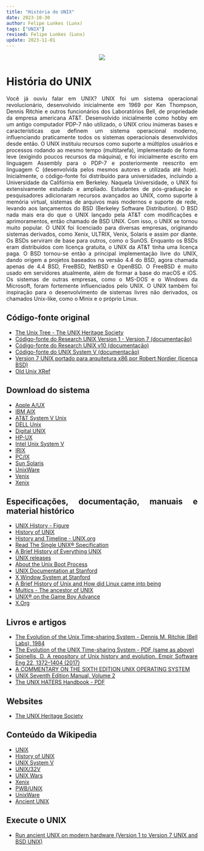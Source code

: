 ```yaml
---
title: "História do UNIX"
date: 2023-10-30
author: Felipe Lunkes (Lunx)
tags: ["UNIX"]
revised: Felipe Lunkes (Lunx)
update: 2023-11-01
---
```


<p align="center">
<img src="https://upload.wikimedia.org/wikipedia/commons/8/8a/Simh-pdp11-unix-sysiii.png">
</p>

<div align="justify">

# História do UNIX

Você já ouviu falar em UNIX? UNIX foi um sistema operacional revolucionário, desenvolvido inicialmente em 1969 por Ken Thompson, Dennis Ritchie e outros funcionários dos Laboratórios Bell, de propriedade da empresa americana AT&T. Desenvolvido inicialmente como hobby em um antigo computador PDP-7 não utilizado, o UNIX criou inúmeras bases e características que definem um sistema operacional moderno, influenciando praticamente todos os sistemas operacionais desenvolvidos desde então. <!--quebra--> O UNIX instituiu recursos como suporte a múltiplos usuários e processos rodando ao mesmo tempo (multitarefa), implementado de forma leve (exigindo poucos recursos da máquina), e foi inicialmente escrito em linguagem Assembly para o PDP-7 e posteriormente reescrito em linguagem C (desenvolvida pelos mesmos autores e utilizada até hoje). Inicialmente, o código-fonte foi distribuído para universidades, incluindo a Universidade da Califórnia em Berkeley. Naquela Universidade, o UNIX foi extensivamente estudado e ampliado. Estudantes de pós-graduação e pesquisadores adicionaram recursos avançados ao UNIX, como suporte à memória virtual, sistemas de arquivos mais modernos e suporte de rede, levando aos lançamentos do BSD (Berkeley Software Distribution). O BSD nada mais era do que o UNIX lançado pela AT&T com modificações e aprimoramentos, então chamado de BSD UNIX. Com isso, o UNIX se tornou muito popular. O UNIX foi licenciado para diversas empresas, originando sistemas derivados, como Xenix, ULTRIX, Venix, Solaris e assim por diante. Os BSDs serviram de base para outros, como o SunOS. Enquanto os BSDs eram distribuídos com licença gratuita, o UNIX da AT&T tinha uma licença paga. O BSD tornou-se então a principal implementação livre do UNIX, dando origem a projetos baseados na versão 4.4 do BSD, agora chamada apenas de 4.4 BSD, FreeBSD, NetBSD e OpenBSD. O FreeBSD é muito usado em servidores atualmente, além de formar a base do macOS e iOS. Os sistemas de outras empresas, como o MS-DOS e o Windows da Microsoft, foram fortemente influenciados pelo UNIX. O UNIX também foi inspiração para o desenvolvimento de sistemas livres não derivados, os chamados Unix-like, como o Minix e o próprio Linux.


## Código-fonte original

* [The Unix Tree - The UNIX Heritage Society](https://minnie.tuhs.org/cgi-bin/utree.pl)
* [Código-fonte do Research UNIX Version 1 - Version 7 (documentação)](https://github.com/dspinellis/unix-history-repo)
* [Código-fonte do Research UNIX v10 (documentação)](https://github.com/Alhadis/Research-Unix-v10)
* [Código-fonte do UNIX System V (documentação)](https://archive.org/details/ATTUNIXSystemVRelease4Version2)
* [Version 7 UNIX portado para arquitetura x86 por Robert Nordier (licença BSD)](https://www.nordier.com/v7x86/v7x86-0.8a-all.tar.xz)
* [Old Unix XRef](https://wfjm.github.io/home/ouxr/)

## Download do sistema

* [Apple A/UX](https://winworldpc.com/product/a-ux/3x)
* [IBM AIX](https://winworldpc.com/product/aix/ibm-rt)
* [AT&T System V Unix](https://winworldpc.com/product/att-system-v-unix/2-x)
* [DELL Unix](https://winworldpc.com/product/dell-unix/40)
* [Digital UNIX](https://winworldpc.com/product/digital-unix/32b)
* [HP-UX](https://winworldpc.com/product/hp-ux/9)
* [Intel Unix System V](https://winworldpc.com/product/intel-unix-system-v/2x)
* [IRIX](https://winworldpc.com/product/irix/3x)
* [PC/IX](https://winworldpc.com/product/pc-ix/10)
* [Sun Solaris](https://winworldpc.com/product/sun-solaris/1x)
* [UnixWare](https://winworldpc.com/product/unixware/1x)
* [Venix](https://winworldpc.com/product/venix/86-2x)
* [Xenix](https://winworldpc.com/product/xenix/8086)

## Especificações, documentação, manuais e material histórico

* [UNIX History - Figure](https://upload.wikimedia.org/wikipedia/commons/7/77/Unix_history-simple.svg)
* [History of UNIX](http://ibgwww.colorado.edu/~lessem/psyc5112/usail/concepts/hx-of-unix/unixhx.html)
* [History and Timeline - UNIX.org](https://unix.org/what_is_unix/history_timeline.html#:~:text=The%20history%20of%20UNIX%20starts,what%20was%20to%20become%20UNIX.&text=It%20had%20a%20assembler%20for,text%20processing%20of%20patent%20documents.)
* [Read The Single UNIX® Specification](https://unix.org/online.html)
* [A Brief History of Everything UNIX](https://illumos.org/docs/about/history/)
* [UNIX releases](https://www.tuhs.org/Archive/Distributions/Research/)
* [About the Unix Boot Process](https://www.oreilly.com/library/view/essential-system-administration/0596003439/ch04s01.html)
* [UNIX Documentation at Stanford](https://uit.stanford.edu/service/sharedcomputing/unix)
* [X Window System at Stanford](https://web.stanford.edu/group/farmshare/cgi-bin/wiki/index.php/X_Window_System)
* [A Brief History of Unix and How did Linux came into being](https://medium.com/@safiuddinkhan/a-brief-history-of-unix-dcd41d0816c1)
* [Multics - The ancestor of UNIX](https://www.multicians.org/)
* [UNIX® on the Game Boy Advance](https://web.archive.org/web/20060831141959/http://www.kernelthread.com/publications/gbaunix/)
* [X.Org](https://www.x.org/wiki/)

## Livros e artigos

* [The Evolution of the Unix Time-sharing System - Dennis M. Ritchie (Bell Labs), 1984](https://www.bell-labs.com/usr/dmr/www/hist.html)
* [The Evolution of the UNIX Time-sharing System - PDF (same as above)](https://curtsinger.cs.grinnell.edu/teaching/2019S/CSC213/files/unix_evolution.pdf)
* [Spinellis, D. A repository of Unix history and evolution. Empir Software Eng 22, 1372–1404 (2017)](https://link.springer.com/article/10.1007/s10664-016-9445-5)
* [A COMMENTARY ON THE SIXTH EDITION UNIX OPERATING SYSTEM](http://warsus.github.io/lions-/)
* [UNIX Seventh Edition Manual, Volume 2](https://wolfram.schneider.org/bsd/7thEdManVol2/)
* [The UNIX HATERS Handbook - PDF](https://web.mit.edu/~simsong/www/ugh.pdf)

## Websites

* [The UNIX Heritage Society](https://www.tuhs.org/)

## Conteúdo da Wikipedia

* [UNIX](https://en.wikipedia.org/wiki/Unix)
* [History of UNIX](https://en.wikipedia.org/wiki/History_of_Unix)
* [UNIX System V](https://en.wikipedia.org/wiki/UNIX_System_V)
* [UNIX/32V](https://en.wikipedia.org/wiki/UNIX/32V)
* [UNIX Wars](https://en.wikipedia.org/wiki/Unix_wars)
* [Xenix](https://en.wikipedia.org/wiki/Xenix)
* [PWB/UNIX](https://en.wikipedia.org/wiki/PWB/UNIX)
* [UnixWare](https://en.wikipedia.org/wiki/UnixWare)
* [Ancient UNIX](https://en.wikipedia.org/wiki/Ancient_UNIX)  

## Execute o UNIX

* [Run ancient UNIX on modern hardware (Version 1 to Version 7 UNIX and BSD UNIX)](https://github.com/felipenlunkes/run-ancient-unix)

</div>
